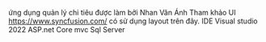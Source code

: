 ứng dụng quản lý chi tiêu được làm bởi Nhan Văn Ánh 
Tham khảo UI https://www.syncfusion.com/ có sử dụng layout trên đây.
IDE Visual studio 2022
ASP.net Core mvc 
Sql Server
